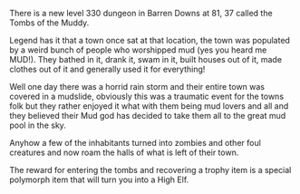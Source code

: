 There is a new level 330 dungeon in Barren Downs at 81, 37 called the Tombs of the Muddy.

Legend has it that a town once sat at that location, the town was populated by a weird bunch of people who worshipped mud (yes you heard me MUD!). They bathed in it, drank it, swam in it, built houses out of it, made clothes out of it and generally used it for everything!

Well one day there was a horrid rain storm and their entire town was covered in a mudslide, obviously this was a traumatic event for the towns folk but they rather enjoyed it what with them being mud lovers and all and they believed their Mud god has decided to take them all to the great mud pool in the sky.

Anyhow a few of the inhabitants turned into zombies and other foul creatures and now roam the halls of what is left of their town.

The reward for entering the tombs and recovering a trophy item is a special polymorph item that will turn you into a High Elf.